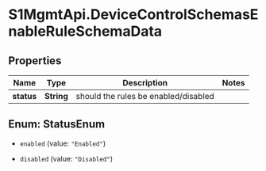 # S1MgmtApi.DeviceControlSchemasEnableRuleSchemaData

## Properties
Name | Type | Description | Notes
------------ | ------------- | ------------- | -------------
**status** | **String** | should the rules be enabled/disabled | 


<a name="StatusEnum"></a>
## Enum: StatusEnum


* `enabled` (value: `"Enabled"`)

* `disabled` (value: `"Disabled"`)




